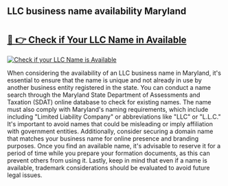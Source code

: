 ## LLC business name availability Maryland 

# <h2><a href="http://shrsl.com/4unio">🔗 👉 Check if Your LLC Name in Available</a></h2>

[![Check if your LLC Name is Available](https://llcbible.com/name-availability-button.jpg)](http://shrsl.com/4unio)

When considering the availability of an LLC business name in Maryland, it's essential to ensure that the name is unique and not already in use by another business entity registered in the state. You can conduct a name search through the Maryland State Department of Assessments and Taxation (SDAT) online database to check for existing names. The name must also comply with Maryland's naming requirements, which include including "Limited Liability Company" or abbreviations like "LLC" or "L.L.C." It's important to avoid names that could be misleading or imply affiliation with government entities. Additionally, consider securing a domain name that matches your business name for online presence and branding purposes. Once you find an available name, it's advisable to reserve it for a period of time while you prepare your formation documents, as this can prevent others from using it. Lastly, keep in mind that even if a name is available, trademark considerations should be evaluated to avoid future legal issues.